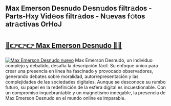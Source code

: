 ## Max Emerson Desnudo D𝚎sn𝚞dos filtr𝚊dos - Parts-Hxy Vid𝚎os filtr𝚊dos - N𝚞evas f𝚘tos atr𝚊ctivas OrHoJ

# <h2><a href="http://mb5cmm.tromn.icu/?c=Max+Emerson+Desnudo">🔗👉👉👉 Max Emerson Desnudo 🔗🔗</a></h2>

[![Max Emerson Desnudo nuevo](https://i.imgur.com/pEAQMta.gif)](http://mb5cmm.tromn.icu/?c=Max+Emerson+Desnudo)
Max Emerson Desnudo, un individuo complejo y debatido, desafía la descripción fácil. Su enfoque único para crear una presencia en línea ha fascinado y provocado observadores, generando debates sobre moralidad, autorrepresentación y las complejidades de las sociedades digitales. Aunque se desconoce su rumbo futuro, su papel en la redefinición de la esfera digital es incuestionable. Con un compromiso inquebrantable y un magnetismo innegable, la presencia de Max Emerson Desnudo en el mundo online es imparable.
